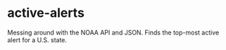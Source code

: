 # active-alerts
Messing around with the NOAA API and JSON. Finds the top-most active alert for a U.S. state.

